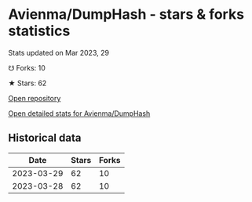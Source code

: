# Avienma/DumpHash - stars & forks statistics

Stats updated on Mar 2023, 29

☋ Forks: 10

★ Stars: 62

[Open repository](https://github.com/Avienma/DumpHash)

[Open detailed stats for Avienma/DumpHash](https://reviewgithub.com/rep/Avienma/DumpHash)

## Historical data
| Date | Stars | Forks |
|------|-------|-------|
| 2023-03-29 | 62 | 10 | 
| 2023-03-28 | 62 | 10 | 

